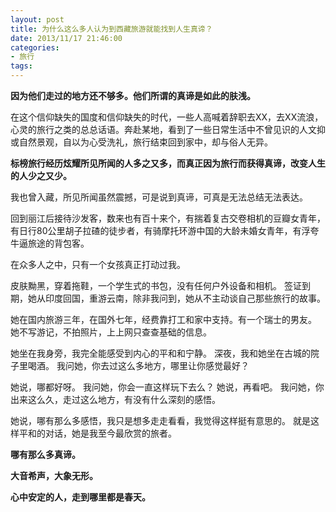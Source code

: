 ```yaml
---
layout: post
title: 为什么这么多人认为到西藏旅游就能找到人生真谛？
date: 2013/11/17 21:46:00
categories: 
- 旅行
tags: 
---
```


**因为他们走过的地方还不够多。他们所谓的真谛是如此的肤浅。** 

在这个信仰缺失的国度和信仰缺失的时代，一些人高喊着辞职去XX，去XX流浪，心灵的旅行之类的总总话语。奔赴某地，看到了一些日常生活中不曾见识的人文抑或自然景观，自以为心受洗礼，旅行结束回到家中，却与俗人无异。 

**标榜旅行经历炫耀所见所闻的人多之又多，而真正因为旅行而获得真谛，改变人生的人少之又少。** 

我也曾入藏，所见所闻虽然震撼，可是说到真谛，可真是无法总结无法表达。 

回到丽江后接待沙发客，数来也有百十来个，有揣着复古交卷相机的豆瓣女青年，有日行80公里胡子拉碴的徒步者，有骑摩托环游中国的大龄未婚女青年，有浮夸牛逼旅途的背包客。 

在众多人之中，只有一个女孩真正打动过我。 

皮肤黝黑，穿着拖鞋，一个学生式的书包，没有任何户外设备和相机。 签证到期，她从印度回国，重游云南，除非我问到，她从不主动谈自己那些旅行的故事。 

她在国内旅游三年，在国外七年，经费靠打工和家中支持。有一个瑞士的男友。 她不写游记，不拍照片，上上网只查查基础的信息。 

她坐在我身旁，我完全能感受到内心的平和和宁静。 深夜，我和她坐在古城的院子里喝酒。 我问她，你去过这么多地方，哪里让你感觉最好？ 

她说，哪都好呀。 我问她，你会一直这样玩下去么？ 她说，再看吧。 我问她，你出来这么久，走过这么地方，有没有什么深刻的感悟。 

她说，哪有那么多感悟，我只是想多走走看看，我觉得这样挺有意思的。 就是这样平和的对话，她是我至今最欣赏的旅者。 

**哪有那么多真谛。** 

**大音希声，大象无形。** 

**心中安定的人，走到哪里都是春天。**

